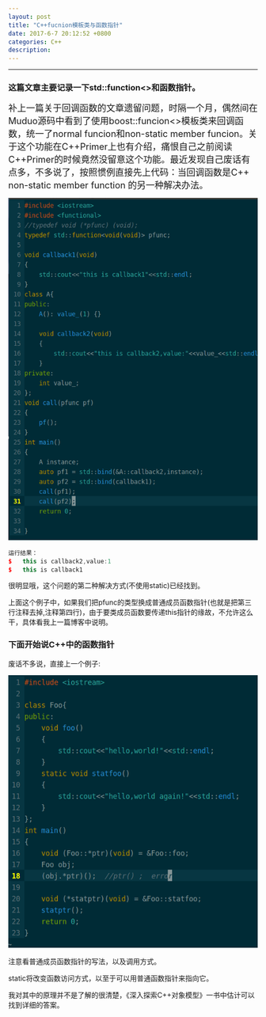 ```yaml
---
layout: post
title: "C++fucnion模板类与函数指针"
date: 2017-6-7 20:12:52 +0800
categories: C++
description:
---
```

---

### 这篇文章主要记录一下std::function<>和函数指针。

<font size = '4'> 补上一篇关于回调函数的文章遗留问题，时隔一个月，偶然间在Muduo源码中看到了使用boost::funcion<>模板类来回调函数，统一了normal funcion和non-static member funcion。关于这个功能在C++Primer上也有介绍，痛恨自己之前阅读C++Primer的时候竟然没留意这个功能。最近发现自己废话有点多，不多说了，按照惯例直接先上代码：当回调函数是C++  non-static member function 的另一种解决办法。  </font>

![代码](../material/FUNCTION/code1.png)

```c++ 
运行结果：
$   this is callback2,value:1
$   this is callback1
```

很明显哦，这个问题的第二种解决方式(不使用static)已经找到。

上面这个例子中，如果我们把pfunc的类型换成普通成员函数指针(也就是把第三行注释去掉,注释第四行)，由于要类成员函数要传递this指针的缘故，不允许这么干，具体看我上一篇博客中说明。

### 下面开始说C++中的函数指针

废话不多说，直接上一个例子:

![代码](../material/FUNCTION/code2.png)

注意看普通成员函数指针的写法，以及调用方式。

static将改变函数访问方式，以至于可以用普通函数指针来指向它。

我对其中的原理并不是了解的很清楚，《深入探索C++对象模型》一书中估计可以找到详细的答案。

